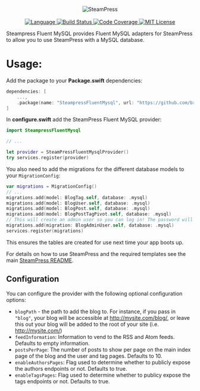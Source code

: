<p align="center">
    <img src="https://user-images.githubusercontent.com/9938337/29742058-ed41dcc0-8a6f-11e7-9cfc-680501cdfb97.png" alt="SteamPress">
    <br>
    <br>
    <a href="https://swift.org">
        <img src="http://img.shields.io/badge/Swift-5.1-brightgreen.svg" alt="Language">
    </a>
    <a href="https://github.com/brokenhandsio/steampress-fluent-mysql/actions">
        <img src="https://github.com/brokenhandsio/steampress-fluent-mysql/workflows/CI/badge.svg?branch=master" alt="Build Status">
    </a>
    <a href="https://codecov.io/gh/brokenhandsio/steampress-fluent-mysql">
        <img src="https://codecov.io/gh/brokenhandsio/steampress-fluent-mysql/branch/master/graph/badge.svg" alt="Code Coverage">
    </a>
    <a href="https://raw.githubusercontent.com/brokenhandsio/steampress-fluent-mysql/master/LICENSE">
        <img src="https://img.shields.io/badge/license-MIT-blue.svg" alt="MIT License">
    </a>
</p>

Steampress Fluent MySQL provides Fluent MySQL adapters for SteamPress to allow you to use SteamPress with a MySQL database.

# Usage:

Add the package to your **Package.swift** dependencies:

```swift
dependencies: [
    ...,
    .package(name: "SteampressFluentMysql", url: "https://github.com/brokenhandsio/steampress-fluent-mysql.git", from: "0.1.0"),
]
```

In **configure.swift** add the SteamPress Fluent MySQL provider:

```swift
import SteampressFluentMysql

// ...

let provider = SteamPressFluentMysqlProvider()
try services.register(provider)
```

You also need to add the migrations for the different database models to your `MigrationConfig`:

```swift
var migrations = MigrationConfig()
// ...
migrations.add(model: BlogTag.self, database: .mysql)
migrations.add(model: BlogUser.self, database: .mysql)
migrations.add(model: BlogPost.self, database: .mysql)
migrations.add(model: BlogPostTagPivot.self, database: .mysql)
// This will create an admin user so you can log in! The password will be printed out when created.
migrations.add(migration: BlogAdminUser.self, database: .mysql)
services.register(migrations)
```

This ensures the tables are created for use next time your app boots up.

For details on how to use SteamPress and the required templates see the main [SteamPress README](https://github.com/brokenhandsio/SteamPress/blob/master/README.md).

## Configuration

You can configure the provider with the following optional configuration options:

* `blogPath` - the path to add the blog to. For instance, if you pass in `"blog"`, your blog will be accessible at http://mysite.com/blog/, or leave this out your blog will be added to the root of your site (i.e. http://mysite.com/)
* `feedInformation`: Information to vend to the RSS and Atom feeds. Defaults to empty information.
* `postsPerPage`: The number of posts to show per page on the main index page of the blog and the user and tag pages. Defaults to 10.
* `enableAuthorsPages`: Flag used to determine whether to publicly expose the authors endpoints or not. Defaults to true.
* `enableTagsPages`: Flag used to determine whether to publicy expose the tags endpoints or not. Defaults to true.
